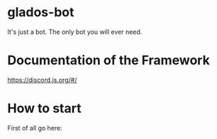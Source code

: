 # glados-bot
It's just a bot.  The only bot you will ever need.

# Documentation of the Framework
https://discord.js.org/#/

# How to start
First of all go here:
